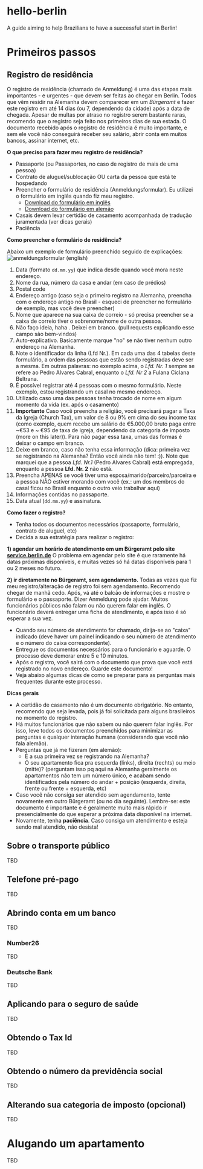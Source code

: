 # hello-berlin
A guide aiming to help Brazilians to have a successful start in Berlin!

# Primeiros passos

## Registro de residência

O registro de residência (chamado de Anmeldung) é uma das etapas mais importantes - e urgentes - que devem ser feitas ao chegar em Berlin. Todos que vêm residir na Alemanha devem comparecer em um *Bürgeramt* e fazer este registro em até 14 dias (ou 7, dependendo da cidade) após a data de chegada. Apesar de multas por atraso no registro serem bastante raras, recomendo que o registro seja feito nos primeiros dias de sua estada. O documento recebido após o registro de residência é muito importante, e sem ele você não conseguirá receber seu salário, abrir conta em muitos bancos, assinar internet, etc.

**O que preciso para fazer meu registro de residência?**
- Passaporte (ou Passaportes, no caso de registro de mais de uma pessoa)
- Contrato de aluguel/sublocação OU carta da pessoa que está te hospedando
- Preencher o formulário de residência (Anmeldungsformular). Eu utilizei o formulário em inglês quando fiz meu registro.
  - [Download do formulário em inglês](https://github.com/marlonbernardes/hello-berlin/raw/master/files/anmeldung_en.pdf)
  - [Download do formulário em alemão](https://github.com/marlonbernardes/hello-berlin/raw/master/files/anmeldung_de.pdf)
- Casais devem levar certidão de casamento acompanhada de tradução juramentada (ver dicas gerais)
- Paciência

**Como preencher o formulário de residência?**

Abaixo um exemplo de formulário preenchido seguido de explicações:
![anmeldungsformular (english)](https://cloud.githubusercontent.com/assets/2975955/16777113/9b445a1e-4868-11e6-8fc0-3abd4dc6251d.png)

1. Data (formato `dd.mm.yy`) que indica desde quando você mora neste endereço.  
2. Nome da rua, número da casa e andar (em caso de prédios)
3. Postal code 
4. Endereço antigo (caso seja o primeiro registro na Alemanha, preencha com o endereço antigo no Brasil - esqueci de preencher no formulário de exemplo, mas você deve preencher)
5. Nome que aparece na sua caixa de correio - só precisa preencher se a caixa de correio tiver o sobrenome/nome de outra pessoa.
6. Não faço ideia, haha . Deixei em branco. (pull requests explicando esse campo são bem-vindos)
7. Auto-explicativo. Basicamente marque "no" se não tiver nenhum outro endereço na Alemanha.
8. Note o identificador da linha (Lfd Nr.). Em cada uma das 4 tabelas deste formulário, a ordem das pessoas que estão sendo registradas deve ser a mesma. Em outras palavras: no exemplo acima, o *Lfd. Nr. 1* sempre se refere ao Pedro Alvares Cabral, enquanto o *Lfd. Nr 2* a Fulana Ciclana Beltrana.
9. É possível registrar até 4 pessoas com o mesmo formulário. Neste exemplo, estou registrando um casal no mesmo endereço.
10. Utilizado caso uma das pessoas tenha trocado de nome em algum momento da vida (ex. após o casamento)
11. **Importante** Caso você preencha a religião, você precisará pagar a Taxa da Igreja (Church Tax), um valor de 8 ou 9% em cima do seu income tax (como exemplo, quem recebe um salário de €5.000,00 bruto paga entre ~€53 e ~ €95 de taxa de igreja, dependendo da categoria de imposto (more on this later)). Para não pagar essa taxa, umas das formas é deixar o campo em branco.
12. Deixe em branco, caso não tenha essa informação (dica: primeira vez se registrando na Alemanha? Então você ainda não tem! :)). Note que marquei que a pessoa *Lfd. Nr.1* (Pedro Alvares Cabral) está empregada, enquanto a pessoa **Lfd. Nr. 2** não está.
13. Preencha APENAS se você tiver uma esposa/marido/parceiro/parceira e a pessoa NÃO estiver morando com você (ex.: um dos membros do casal ficou no Brasil enquanto o outro veio trabalhar aqui)
14. Informações contidas no passaporte. 
15. Data atual (`dd.mm.yy`) e assinatura. 


**Como fazer o registro?**

 - Tenha todos os documentos necessários (passaporte, formulário, contrato de aluguel, etc)
 - Decida a sua estratégia para realizar o registro:
 
 **1) agendar um horário de atendimento em um Bürgeramt pelo site [service.berlin.de](https://service.berlin.de)**
 O problema em agendar pelo site é que raramente há datas próximas disponíveis, e muitas vezes só há datas disponíveis para 1 ou 2 meses no futuro. 
 
 **2) ir diretamente no Bürgeramt, sem agendamento.**
 Todas as vezes que fiz meu registro/alteração de registro foi sem agendamento. Recomendo chegar de manhã cedo. Após, vá até o balcão de informações e mostre o formulário e o passaporte. Dizer Anmeldung pode ajudar. Muitos funcionários públicos não falam ou não querem falar em inglês. O funcionário deverá entregar uma ficha de atendimento, e após isso é só esperar a sua vez. 
 
 - Quando seu número de atendimento for chamado, dirija-se ao "caixa" indicado (deve haver um painel indicando o seu número de atendimento e o número do caixa correspondente).
 - Entregue os documentos necessários para o funcionário e aguarde. O processo deve demorar entre 5 e 10 minutos.
 - Após o registro, você sairá com o documento que prova que você está registrado no novo endereço. Guarde este documento!
 - Veja abaixo algumas dicas de como se preparar para as perguntas mais frequentes durante este processo.
 
**Dicas gerais**

 - A certidão de casamento não é um documento obrigatório. No entanto, recomendo que seja levada, pois já foi solicitada para alguns brasileiros no momento do registro.
 - Há muitos funcionários que não sabem ou não querem falar inglês. Por isso, leve todos os documentos preenchidos para minimizar as perguntas e qualquer interação humana (considerando que você não fala alemão).
 - Perguntas que já me fizeram (em alemão):
    - É a sua primeira vez se registrando na Alemanha?
    - O seu apartamento fica pra esquerda (links), direita (rechts) ou meio (mitte)? (perguntam isso pq aqui na Alemanha geralmente os apartamentos não tem um número único, e acabam sendo identificados pela número do andar + posição (esquerda, direita, frente ou frente + esquerda, etc) 
 - Caso você não consiga ser atendido sem agendamento, tente novamente em outro Bürgeramt (ou no dia seguinte). Lembre-se: este documento é importante e é geralmente muito mais rápido ir presencialmente do que esperar a próxima data disponível na internet.
 - Novamente, tenha **paciência**. Caso consiga um atendimento e esteja sendo mal atendido, não desista! 
 
 
## Sobre o transporte público

TBD

## Telefone pré-pago

TBD

## Abrindo conta em um banco

TBD

### Number26

TBD

### Deutsche Bank

TBD

## Aplicando para o seguro de saúde

TBD

## Obtendo o Tax Id

TBD

## Obtendo o número da previdência social

TBD

## Alterando sua categoria de imposto (opcional)

TBD

# Alugando um apartamento

TBD


